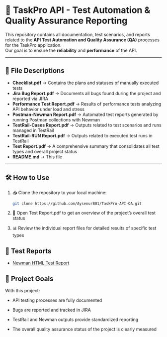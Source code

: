 # 🚀 TaskPro API - Test Automation & Quality Assurance Reporting

This repository contains all documentation, test scenarios, and reports related to the **API Test Automation and Quality Assurance (QA)** processes for the TaskPro application.  
Our goal is to ensure the **reliability** and **performance** of the API.  

---

## 📂 File Descriptions

- **Checklist.pdf** → Contains the plans and statuses of manually executed tests  
- **Jira Bug Report.pdf** → Documents all bugs found during the project and reported via JIRA  
- **Performance Test Report.pdf** → Results of performance tests analyzing API behavior under load and stress  
- **Postman-Newman Report.pdf** → Automated test reports generated by running Postman collections with Newman  
- **TestRail-Cases Report.pdf** → Outputs related to test scenarios and runs managed in TestRail  
- **TestRail-RUN Report.pdf** → Outputs related to executed test runs in TestRail  
- **Test Report.pdf** → A comprehensive summary that consolidates all test types and overall project status  
- **README.md** → This file  

---

## 🛠 How to Use

1. 📥 Clone the repository to your local machine:
   ```bash
   git clone https://github.com/AysenurB01/TaskPro-API-QA.git
2. 📑 Open Test Report.pdf to get an overview of the project’s overall test status

3. 📊 Review the individual report files for detailed results of specific test types

## 🔗 Test Reports

- [Newman HTML Test Report](https://aysenur01.github.io/TaskPro-API-QA/TaskPro%20API%20Tests-2025-08-21-10-10-52-333-0.html)

## 🎯 Project Goals

With this project:

- API testing processes are fully documented

- Bugs are reported and tracked in JIRA

- TestRail and Newman outputs provide standardized reporting

- The overall quality assurance status of the project is clearly measured
